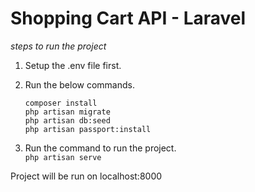 # Shopping Cart API - Laravel

_steps to run the project_

1) Setup the .env file first.
2) Run the below commands.
   
   `composer install`\
   `php artisan migrate`\
   `php artisan db:seed`\
   `php artisan passport:install`
3) Run the command to run the project.\
    `php artisan serve`
   
Project will be run on localhost:8000

   

